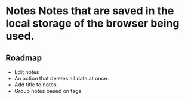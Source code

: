 # Notes Notes that are saved in the local storage of the browser being used.
## Roadmap

- Edit notes
- An action that deletes all data at once.
- Add title to notes
- Group notes based on tags

